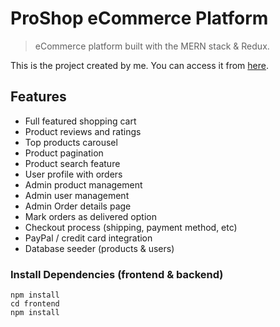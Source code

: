 # ProShop eCommerce Platform

> eCommerce platform built with the MERN stack & Redux.

This is the project created by me. You can access it from [here](https://proshopingapp.herokuapp.com/).


## Features

- Full featured shopping cart
- Product reviews and ratings
- Top products carousel
- Product pagination
- Product search feature
- User profile with orders
- Admin product management
- Admin user management
- Admin Order details page
- Mark orders as delivered option
- Checkout process (shipping, payment method, etc)
- PayPal / credit card integration
- Database seeder (products & users)

### Install Dependencies (frontend & backend)

```
npm install
cd frontend
npm install
```
